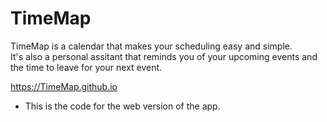# TimeMap
TimeMap is a calendar that makes your scheduling easy and simple.   
It's also a personal assitant that reminds you of your upcoming events and the time to leave for your next event.

<https://TimeMap.github.io>

* This is the code for the web version of the app.